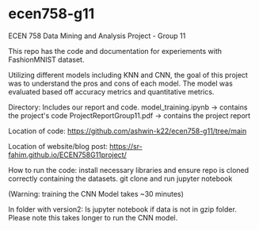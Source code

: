 # ecen758-g11

ECEN 758 Data Mining and Analysis Project - Group 11


This repo has the code and documentation for experiements with FashionMNIST dataset. 


Utilizing different models including KNN and CNN, the goal of this project was to understand the pros and cons of each model. The model was evaluated based off accuracy metrics and quantitative metrics. 

Directory:
Includes our report and code. 
model_training.ipynb -> contains the project's code 
ProjectReportGroup11.pdf -> contains the project report 

Location of code: 
https://github.com/ashwin-k22/ecen758-g11/tree/main

Location of website/blog post:
https://sr-fahim.github.io/ECEN758G11project/

How to run the code: 
install necessary libraries and ensure repo is cloned correctly containing the datasets. 
git clone and run jupyter notebook 

(Warning: training the CNN Model takes ~30 minutes)


In folder with version2:
Is jupyter notebook if data is not in gzip folder. Please note this takes longer to run the CNN model. 